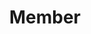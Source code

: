 ---
layout: profiles
permalink: /member/
title: Member
description: members of the lab 🌱.
nav: true
nav_order: 5

profiles:
  # if you want to include more than one profile, just replicate the following block
  # and create one content file for each profile inside _pages/
  - align: right
    image: wsh.jpeg
    content: about_wsh.md
    image_circular: false # crops the image to make it circular
  - align: left
    image: lixia.jpg
    content: about_lixia.md
    image_circular: false # crops the image to make it circular
  - align: right
    image: zhw.jpg
    content: about_zhw.md
    image_circular: false # crops the image to make it circular
  - align: left
    image: gjy.jpg
    content: about_gjy.md
    image_circular: false # crops the image to make it circular
  - align: right
    image: ckw.jpg
    content: about_ckw.md
    image_circular: false # crops the image to make it circular
  - align: left
    image: hy.jpg
    content: about_hy.md
    image_circular: false # crops the image to make it circular
  - align: right
    image: zwg.jpg
    content: about_zwg.md
    image_circular: false # crops the image to make it circular
---